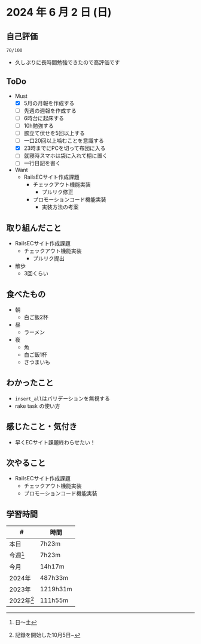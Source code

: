 # 2024 年 6 月 2 日 (日)

## 自己評価
```
70/100
```
- 久しぶりに長時間勉強できたので高評価です

## ToDo
- Must
  - [x] 5月の月報を作成する
  - [ ] 先週の週報を作成する
  - [ ] 6時台に起床する
  - [ ] 10h勉強する
  - [ ] 腕立て伏せを5回以上する
  - [ ] 一口20回以上噛むことを意識する
  - [x] 23時までにPCを切って布団に入る
  - [ ] 就寝時スマホは袋に入れて棚に置く
  - [ ] 一行日記を書く
- Want
  - RailsECサイト作成課題
    - チェックアウト機能実装
      - プルリク修正
    - プロモーションコード機能実装
      - 実装方法の考案

## 取り組んだこと
- RailsECサイト作成課題
  - チェックアウト機能実装
    - プルリク提出
- 散歩
  - 3回くらい

## 食べたもの
- 朝
  - 白ご飯2杯
- 昼
  - ラーメン
- 夜
  - 魚
  - 白ご飯1杯
  - さつまいも

## わかったこと
- `insert_all`はバリデーションを無視する
- rake task の使い方

## 感じたこと・気付き
- 早くECサイト課題終わらせたい！

## 次やること
- RailsECサイト作成課題
  - チェックアウト機能実装
  - プロモーションコード機能実装

## 学習時間
| #          | 時間     |
| ---------- | -------- |
| 本日       | 7h23m    |
| 今週[^1]   | 7h23m    |
| 今月       | 14h17m   |
| 2024年     | 487h33m  |
| 2023年     | 1219h31m |
| 2022年[^2] | 111h55m  |

[^1]: 日〜土
[^2]: 記録を開始した10月5日~

